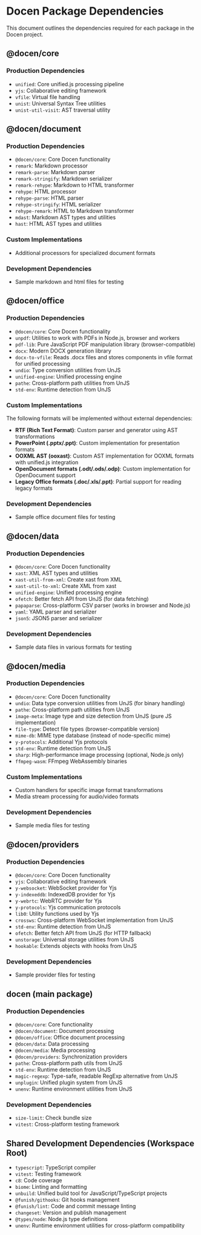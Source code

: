 # Docen Package Dependencies

This document outlines the dependencies required for each package in the Docen project.

## @docen/core

### Production Dependencies

- `unified`: Core unified.js processing pipeline
- `yjs`: Collaborative editing framework
- `vfile`: Virtual file handling
- `unist`: Universal Syntax Tree utilities
- `unist-util-visit`: AST traversal utility

## @docen/document

### Production Dependencies

- `@docen/core`: Core Docen functionality
- `remark`: Markdown processor
- `remark-parse`: Markdown parser
- `remark-stringify`: Markdown serializer
- `remark-rehype`: Markdown to HTML transformer
- `rehype`: HTML processor
- `rehype-parse`: HTML parser
- `rehype-stringify`: HTML serializer
- `rehype-remark`: HTML to Markdown transformer
- `mdast`: Markdown AST types and utilities
- `hast`: HTML AST types and utilities

### Custom Implementations

- Additional processors for specialized document formats

### Development Dependencies

- Sample markdown and html files for testing

## @docen/office

### Production Dependencies

- `@docen/core`: Core Docen functionality
- `unpdf`: Utilities to work with PDFs in Node.js, browser and workers
- `pdf-lib`: Pure JavaScript PDF manipulation library (browser-compatible)
- `docx`: Modern DOCX generation library
- `docx-to-vfile`: Reads .docx files and stores components in vfile format for unified processing
- `undio`: Type conversion utilities from UnJS
- `unified-engine`: Unified processing engine
- `pathe`: Cross-platform path utilities from UnJS
- `std-env`: Runtime detection from UnJS

### Custom Implementations

The following formats will be implemented without external dependencies:

- **RTF (Rich Text Format)**: Custom parser and generator using AST transformations
- **PowerPoint (.pptx/.ppt)**: Custom implementation for presentation formats
- **OOXML AST (ooxast)**: Custom AST implementation for OOXML formats with unified.js integration
- **OpenDocument formats (.odt/.ods/.odp)**: Custom implementation for OpenDocument support
- **Legacy Office formats (.doc/.xls/.ppt)**: Partial support for reading legacy formats

### Development Dependencies

- Sample office document files for testing

## @docen/data

### Production Dependencies

- `@docen/core`: Core Docen functionality
- `xast`: XML AST types and utilities
- `xast-util-from-xml`: Create xast from XML
- `xast-util-to-xml`: Create XML from xast
- `unified-engine`: Unified processing engine
- `ofetch`: Better fetch API from UnJS (for data fetching)
- `papaparse`: Cross-platform CSV parser (works in browser and Node.js)
- `yaml`: YAML parser and serializer
- `json5`: JSON5 parser and serializer

### Development Dependencies

- Sample data files in various formats for testing

## @docen/media

### Production Dependencies

- `@docen/core`: Core Docen functionality
- `undio`: Data type conversion utilities from UnJS (for binary handling)
- `pathe`: Cross-platform path utilities from UnJS
- `image-meta`: Image type and size detection from UnJS (pure JS implementation)
- `file-type`: Detect file types (browser-compatible version)
- `mime-db`: MIME type database (instead of node-specific mime)
- `y-protocols`: Additional Yjs protocols
- `std-env`: Runtime detection from UnJS
- `sharp`: High-performance image processing (optional, Node.js only)
- `ffmpeg-wasm`: FFmpeg WebAssembly binaries

### Custom Implementations

- Custom handlers for specific image format transformations
- Media stream processing for audio/video formats

### Development Dependencies

- Sample media files for testing

## @docen/providers

### Production Dependencies

- `@docen/core`: Core Docen functionality
- `yjs`: Collaborative editing framework
- `y-websocket`: WebSocket provider for Yjs
- `y-indexeddb`: IndexedDB provider for Yjs
- `y-webrtc`: WebRTC provider for Yjs
- `y-protocols`: Yjs communication protocols
- `lib0`: Utility functions used by Yjs
- `crossws`: Cross-platform WebSocket implementation from UnJS
- `std-env`: Runtime detection from UnJS
- `ofetch`: Better fetch API from UnJS (for HTTP fallback)
- `unstorage`: Universal storage utilities from UnJS
- `hookable`: Extends objects with hooks from UnJS

### Development Dependencies

- Sample provider files for testing

## docen (main package)

### Production Dependencies

- `@docen/core`: Core functionality
- `@docen/document`: Document processing
- `@docen/office`: Office document processing
- `@docen/data`: Data processing
- `@docen/media`: Media processing
- `@docen/providers`: Synchronization providers
- `pathe`: Cross-platform path utils from UnJS
- `std-env`: Runtime detection from UnJS
- `magic-regexp`: Type-safe, readable RegExp alternative from UnJS
- `unplugin`: Unified plugin system from UnJS
- `unenv`: Runtime environment utilities from UnJS

### Development Dependencies

- `size-limit`: Check bundle size
- `vitest`: Cross-platform testing framework

## Shared Development Dependencies (Workspace Root)

- `typescript`: TypeScript compiler
- `vitest`: Testing framework
- `c8`: Code coverage
- `biome`: Linting and formatting
- `unbuild`: Unified build tool for JavaScript/TypeScript projects
- `@funish/githooks`: Git hooks management
- `@funish/lint`: Code and commit message linting
- `changeset`: Version and publish management
- `@types/node`: Node.js type definitions
- `unenv`: Runtime environment utilities for cross-platform compatibility
